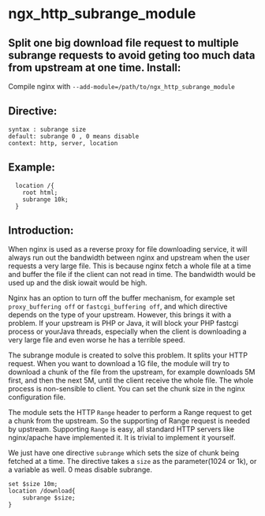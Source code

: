 ngx_http_subrange_module
========================

Split one big download file request to multiple subrange requests to avoid geting too
much data from upstream at one time.
Install:
--------
Compile nginx with `--add-module=/path/to/ngx_http_subrange_module`

Directive:
---------
```
syntax : subrange size
default: subrange 0 , 0 means disable
context: http, server, location
```

Example:
---------
```
  location /{  
    root html;  
    subrange 10k;  
  }
```
Introduction:
-------------
When nginx is used as a reverse proxy for file downloading service, it will
always run out the bandwidth between nginx and upstream when the user requests
a very large file. This is because nginx fetch a whole file at a time and buffer
the file if the client can not read in time. The bandwidth would be used up and
the disk iowait would be high.

Nginx has an option to turn off the buffer mechanism, for example set `proxy_buffering off`
or `fastcgi_buffering off`, and which directive depends on the type of your upstream.
However, this brings it with a problem. If your upstream is PHP or Java, it will
block your PHP fastcgi process or yourJava threads, especially when the client is
downloading a very large file and even worse he has a terrible speed.

The subrange module is created to solve this problem. It splits your HTTP request.
When you want to download a 1G file, the module will try to download a chunk of the
file from the upstream, for example downloads 5M first, and then the next 5M, until
the client receive the whole file. The whole process is non-sensible to client.
You can set the chunk size in the nginx configuration file.

The module sets the HTTP `Range` header to perform a Range request to get a chunk
from the upstream. So the supporting of Range request is needed by upstream. Supporting
`Range` is easy, all standard HTTP servers like nginx/apache have implemented it.
It is trivial to implement it yourself.

We just have one directive `subrange` which sets the size of chunk being fetched at a
time. The directive takes a `size` as the parameter(1024 or 1k), or a variable as
well. 0 meas disable subrange.
```
set $size 10m;
location /download{
    subrange $size;
}
```

